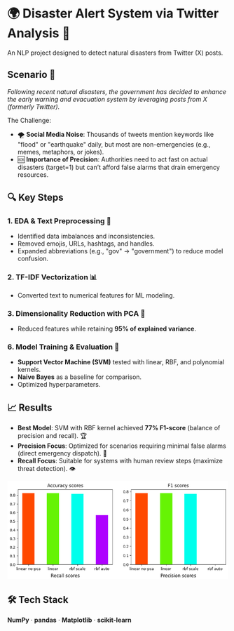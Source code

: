# 🌍 Disaster Alert System via Twitter Analysis 🚨

An NLP project designed to detect natural disasters from Twitter (X) posts.

## Scenario 🚨
*Following recent natural disasters, the government has decided to enhance the early warning and evacuation system by leveraging posts from X (formerly Twitter).*

The Challenge:
- 🌪️ **Social Media Noise**: Thousands of tweets mention keywords like "flood" or "earthquake" daily, but most are non-emergencies (e.g., memes, metaphors, or jokes).
- 🆘 **Importance of Precision**: Authorities need to act fast on actual disasters (target=1) but can’t afford false alarms that drain emergency resources.

## 🔍 Key Steps  

### 1. EDA & Text Preprocessing 🧹  
- Identified data imbalances and inconsistencies.  
- Removed emojis, URLs, hashtags, and handles.  
- Expanded abbreviations (e.g., "gov" → "government") to reduce model confusion.  

### 2. TF-IDF Vectorization 📊  
- Converted text to numerical features for ML modeling.  

### 3. Dimensionality Reduction with PCA 🎯  
- Reduced features while retaining **95% of explained variance**.  

### 6. Model Training & Evaluation 🤖  
- **Support Vector Machine (SVM)** tested with linear, RBF, and polynomial kernels.  
- **Naive Bayes** as a baseline for comparison.  
- Optimized hyperparameters.  

## 📈 Results  
- **Best Model**: SVM with RBF kernel achieved **77% F1-score** (balance of precision and recall). 🏆
- **Precision Focus**: Optimized for scenarios requiring minimal false alarms (direct emergency dispatch). 🚒
- **Recall Focus**: Suitable for systems with human review steps (maximize threat detection). 👁️

![Evaluation Metrics](images/metrics.png)

## 🛠️ Tech Stack  
**NumPy** · **pandas** · **Matplotlib** · **scikit-learn** 
